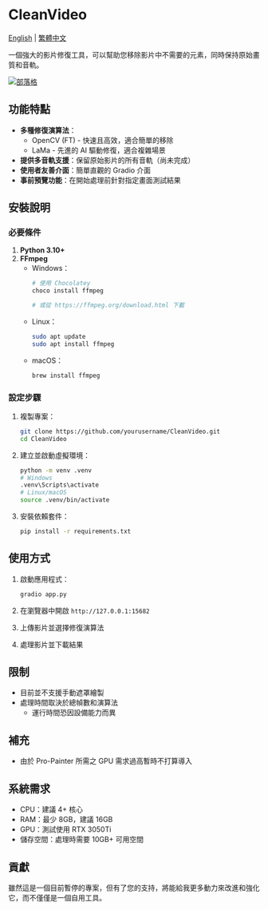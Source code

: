 # CleanVideo
[English](README.md) | [繁體中文](README.zh-TW.md) 

一個強大的影片修復工具，可以幫助您移除影片中不需要的元素，同時保持原始畫質和音軌。

[![部落格](https://img.shields.io/badge/參觀我的部落格-babaochou2420.com-blue)](https://babaochou2420.com)

## 功能特點

- **多種修復演算法**：
  - OpenCV (FT) - 快速且高效，適合簡單的移除
  - LaMa - 先進的 AI 驅動修復，適合複雜場景
- **提供多音軌支援**：保留原始影片的所有音軌（尚未完成）
- **使用者友善介面**：簡單直觀的 Gradio 介面
- **事前預覽功能**：在開始處理前針對指定畫面測試結果

## 安裝說明

### 必要條件

1. **Python 3.10+**
2. **FFmpeg**
   - Windows：
     ```bash
     # 使用 Chocolatey
     choco install ffmpeg
     
     # 或從 https://ffmpeg.org/download.html 下載
     ```
   - Linux：
     ```bash
     sudo apt update
     sudo apt install ffmpeg
     ```
   - macOS：
     ```bash
     brew install ffmpeg
     ```

### 設定步驟

1. 複製專案：
   ```bash
   git clone https://github.com/yourusername/CleanVideo.git
   cd CleanVideo
   ```

2. 建立並啟動虛擬環境：
   ```bash
   python -m venv .venv
   # Windows
   .venv\Scripts\activate
   # Linux/macOS
   source .venv/bin/activate
   ```

3. 安裝依賴套件：
   ```bash
   pip install -r requirements.txt
   ```

## 使用方式

1. 啟動應用程式：
   ```bash
   gradio app.py
   ```

2. 在瀏覽器中開啟 `http://127.0.0.1:15682`

3. 上傳影片並選擇修復演算法

4. 處理影片並下載結果

## 限制


- 目前並不支援手動遮罩繪製
- 處理時間取決於總幀數和演算法
  - 運行時間恐因設備能力而異

## 補充
- 由於 Pro-Painter 所需之 GPU 需求過高暫時不打算導入

## 系統需求

- CPU：建議 4+ 核心
- RAM：最少 8GB，建議 16GB
- GPU：測試使用 RTX 3050Ti
- 儲存空間：處理時需要 10GB+ 可用空間

## 貢獻

雖然這是一個目前暫停的專案，但有了您的支持，將能給我更多動力來改進和強化它，而不僅僅是一個自用工具。

